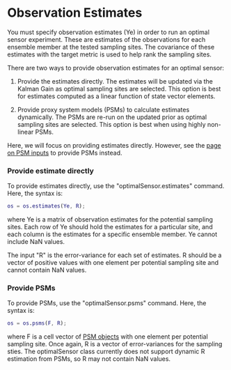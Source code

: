 # Observation Estimates
You must specify observation estimates (Ye) in order to run an optimal sensor experiment. These are estimates of the observations for each ensemble member at the tested sampling sites. The covariance of these estimates with the target metric is used to help rank the sampling sites.

There are two ways to provide observation estimates for an optimal sensor:

1. Provide the estimates directly. The estimates will be updated via the Kalman Gain as optimal sampling sites are selected. This option is best for estimates computed as a linear function of state vector elements.

2. Provide proxy system models (PSMs) to calculate estimates dynamically. The PSMs are re-run on the updated prior as optimal sampling sites are selected. This option is best when using highly non-linear PSMs.

Here, we will focus on providing estimates directly. However, see the [page on PSM inputs](psms) to provide PSMs instead.

### Provide estimate directly

To provide estimates directly, use the "optimalSensor.estimates" command. Here, the syntax is:
```matlab
os = os.estimates(Ye, R);
```
where Ye is a matrix of observation estimates for the potential sampling sites. Each row of Ye should hold the estimates for a particular site, and each column is the estimates for a specific ensemble member. Ye cannot include NaN values.

The input "R" is the error-variance for each set of estimates. R should be a vector of positive values with one element per potential sampling site and cannot contain NaN values.

### Provide PSMs
To provide PSMs, use the "optimalSensor.psms" command. Here, the syntax is:
```matlab
os = os.psms(F, R);
```
where F is a cell vector of [PSM objects](../PSM/object) with one element per potential sampling site. Once again, R is a vector of error-variances for the sampling sties. The optimalSensor class currently does not support dynamic R estimation from PSMs, so R may not contain NaN values.
